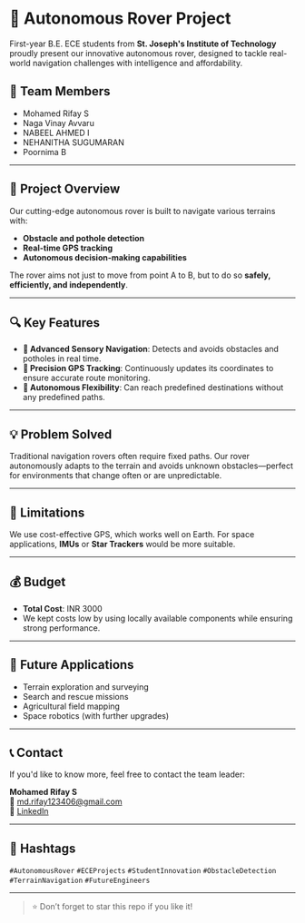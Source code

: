 # 🚀 Autonomous Rover Project

First-year B.E. ECE students from **St. Joseph's Institute of Technology** proudly present our innovative autonomous rover, designed to tackle real-world navigation challenges with intelligence and affordability.

## 👥 Team Members
- Mohamed Rifay S  
- Naga Vinay Avvaru  
- NABEEL AHMED I  
- NEHANITHA SUGUMARAN  
- Poornima B  

---

## 🌟 Project Overview

Our cutting-edge autonomous rover is built to navigate various terrains with:

- **Obstacle and pothole detection**
- **Real-time GPS tracking**
- **Autonomous decision-making capabilities**

The rover aims not just to move from point A to B, but to do so **safely, efficiently, and independently**.

---

## 🔍 Key Features

- **🧠 Advanced Sensory Navigation**: Detects and avoids obstacles and potholes in real time.
- **📍 Precision GPS Tracking**: Continuously updates its coordinates to ensure accurate route monitoring.
- **🤖 Autonomous Flexibility**: Can reach predefined destinations without any predefined paths.

---

## 💡 Problem Solved

Traditional navigation rovers often require fixed paths. Our rover autonomously adapts to the terrain and avoids unknown obstacles—perfect for environments that change often or are unpredictable.

---

## 🚧 Limitations

We use cost-effective GPS, which works well on Earth. For space applications, **IMUs** or **Star Trackers** would be more suitable.

---

## 💰 Budget

- **Total Cost**: INR 3000  
- We kept costs low by using locally available components while ensuring strong performance.

---

## 🔮 Future Applications

- Terrain exploration and surveying
- Search and rescue missions
- Agricultural field mapping
- Space robotics (with further upgrades)

---


## 📞 Contact

If you'd like to know more, feel free to contact the team leader:

**Mohamed Rifay S**  
📧 md.rifay123406@gmail.com  
🔗 [LinkedIn](https://www.linkedin.com/in/mohamed-rifay-57751a295)

---

## 🔖 Hashtags

`#AutonomousRover` `#ECEProjects` `#StudentInnovation` `#ObstacleDetection` `#TerrainNavigation` `#FutureEngineers`

---

> ⭐ Don’t forget to star this repo if you like it!
